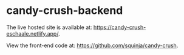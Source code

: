 # candy-crush-backend

The live hosted site is available at: https://candy-crush-eschaale.netlify.app/.

View the front-end code at: https://github.com/squinja/candy-crush.

